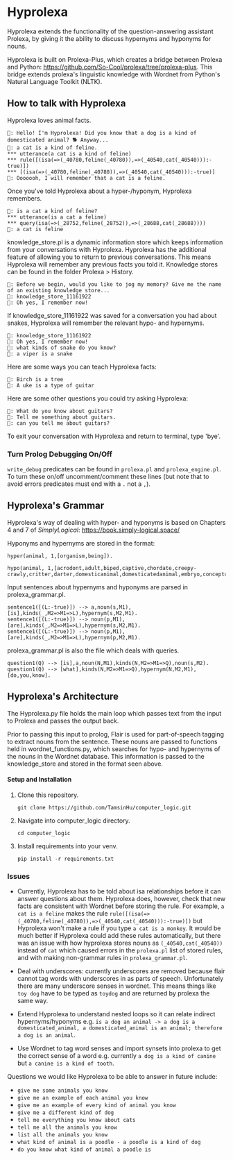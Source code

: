 
# Hyprolexa #
<!--This repository contains Prolog code for a simple question-answering assistant.
The top-level module is `prolexa/prolog/prolexa.pl`, which can either be run in
the command line or with speech input and output through the
[alexa developer console](https://developer.amazon.com/alexa/console/ask).-->



 Hyprolexa extends the functionality of the question-answering assistant Prolexa, by giving it the ability to discuss hypernyms and hyponyms for nouns.

Hyprolexa is built on Prolexa-Plus, which creates a bridge between Prolexa and Python: https://github.com/So-Cool/prolexa/tree/prolexa-plus. This bridge extends prolexa's linguistic knowledge with Wordnet from Python's Natural Language Toolkit (NLTK). 

<!--part-of-speech tagging of nouns-->

## How to talk with Hyprolexa ##

Hyprolexa loves animal facts.

```
🤖: Hello! I'm Hyprolexa! Did you know that a dog is a kind of domesticated animal? 🐕 Anyway...
🧠: a cat is a kind of feline.
*** utterance(a cat is a kind of feline)
*** rule([(isa(=>(_40780,feline(_40780)),=>(_40540,cat(_40540))):-true)])
*** [(isa(=>(_40780,feline(_40780)),=>(_40540,cat(_40540))):-true)]
🤖: Ooooooh, I will remember that a cat is a feline.
```
Once you've told Hyprolexa about a hyper-/hyponym, Hyprolexa remembers.

```
🧠: is a cat a kind of feline?
*** utterance(is a cat a feline)
*** query(isa(=>(_28752,feline(_28752)),=>(_28688,cat(_28688))))
🤖: a cat is feline
```

knowledge_store.pl is a dynamic information store which keeps information from your conversations with Hyprolexa. Hyprolexa has the additional feature of allowing you to return to previous conversations. This means Hyprolexa will remember any previous facts you told it. Knowledge stores can be found in the folder Prolexa > History.

```
🤖: Before we begin, would you like to jog my memory? Give me the name of an existing knowledge store...
🧠: knowledge_store_11161922 
🤖: Oh yes, I remember now!
```

If knowledge_store_11161922 was saved for a conversation you had about snakes, Hyprolexa will remember the relevant hypo- and hypernyms. 

```
🧠: knowledge_store_11161922 
🤖: Oh yes, I remember now!
🧠: what kinds of snake do you know?
🤖: a viper is a snake
```

Here are some ways you can teach Hyprolexa facts:
```
🧠: Birch is a tree
🧠: A uke is a type of guitar

```

Here are some other questions you could try asking Hyprolexa:

```
🧠: What do you know about guitars?
🧠: Tell me something about guitars.
🧠: can you tell me about guitars?

```

To exit your conversation with Hyprolexa and return to terminal, type 'bye'.

### Turn Prolog Debugging On/Off
`write_debug` predicates can be found in `prolexa.pl` and `prolexa_engine.pl`. To turn these on/off uncomment/comment these lines (but note that to avoid errors predicates must end with a `.` not a `,`).

## Hyprolexa's Grammar ##

Hyprolexa's way of dealing with hyper- and hyponyms is based on Chapters 4 and 7 of *SimplyLogical*: https://book.simply-logical.space/ 

Hyponyms and hypernyms are stored in the format:
```
hyper(animal, 1,[organism,being]).

hypo(animal, 1,[acrodont,adult,biped,captive,chordate,creepy-crawly,critter,darter,domesticanimal,domesticatedanimal,embryo,conceptus,fertilizedegg,feeder,female,fictionalanimal,game,giant,herbivore,hexapod,homeotherm,homoiotherm,homotherm,insectivore,invertebrate,larva,male,marine_animal,marinecreature,seaanimal,seacreature,mate,metazoan,migrator,molter,moulter,mutant,omnivore,peeper,pest,pet,pleurodont,poikilotherm,ectotherm,predator,predatory_animal,prey,quarry,racer,range_animal,scavenger,stayer,stunt,survivor,thoroughbred,purebred,pureblood,varmint,varment,workanimal,young,offspring,zooplankton]).
```

Input sentences about hypernyms and hyponyms are parsed in prolexa_grammar.pl. 

```
sentence1([(L:-true)]) --> a,noun(s,M1),[is],kinds(_,M2=>M1=>L),hypernym(s,M2,M1).
sentence1([(L:-true)]) --> noun(p,M1),[are],kinds(_,M2=>M1=>L),hypernym(s,M2,M1).
sentence1([(L:-true)]) --> noun(p,M1),[are],kinds(_,M2=>M1=>L),hypernym(p,M2,M1).
```

prolexa_grammar.pl is also the file which deals with queries.

```
question1(Q) --> [is],a,noun(N,M1),kinds(N,M2=>M1=>Q),noun(s,M2).
question1(Q) --> [what],kinds(N,M2=>M1=>Q),hypernym(N,M2,M1),[do,you,know].
```

## Hyprolexa's Architecture ##

The Hyprolexa.py file holds the main loop which passes text from the input to Prolexa and passes the output back.

Prior to passing this input to prolog, Flair is used for part-of-speech tagging to extract nouns from the sentence. These nouns are passed to functions held in wordnet_functions.py, which searches for hypo- and hypernyms of the nouns in the Wordnet database. This information is passed to the knowledge_store and stored in the format seen above.

#### Setup and Installation ####

1. Clone this repository. 
    ```
    git clone https://github.com/TamsinHu/computer_logic.git
    ```
2. Navigate into computer_logic directory. 
    ```
    cd computer_logic
    ```   
 
3. Install requirements into your venv. 
   ```
   pip install -r requirements.txt
   ```
 
 
 
### Issues ###

- Currently, Hyprolexa has to be told about isa relationships before it can answer questions about them. Hyprolexa does, however, check that new facts are consistent with Wordnet before storing the rule. For example, `a cat is a feline` makes the rule `rule([(isa(=>(_40780,feline(_40780)),=>(_40540,cat(_40540))):-true)])` but Hyprolexa won't make a rule if you type `a cat is a monkey`. It would be much better if Hyprolexa could add these rules automatically, but there was an issue with how hyprolexa stores nouns as `(_40540,cat(_40540))` instead of `cat` which caused errors in the `prolexa.pl` list of stored rules, and with making non-grammar rules in `prolexa_grammar.pl`.
 
- Deal with underscores: currently underscores are removed because flair cannot tag words with underscores in as parts of speech. Unfortunately there are many underscore senses in wordnet. This means things like `toy dog` have to be typed as `toydog` and are returned by prolexa the same way.
 
- Extend Hyprolexa to understand nested loops so it can relate indirect hypernyms/hyponyms e.g. `is a dog an animal -> a dog is a domesticated_animal, a domesticated_animal is an animal; therefore a dog is an animal`.

- Use Wordnet to tag word senses and import synsets into prolexa to get the correct sense of a word e.g. currently `a dog is a kind of canine` but `a canine is a kind of tooth`.

Questions we would like Hyprolexa to be able to answer in future include:

- `give me some animals you know`
- `give me an example of each animal you know`
- `give me an example of every kind of animal you know`
- `give me a different kind of dog`
- `tell me everything you know about cats`
- `tell me all the animals you know`
- `list all the animals you know`
- `what kind of animal is a poodle - a poodle is a kind of dog`
- `do you know what kind of animal a poodle is`
